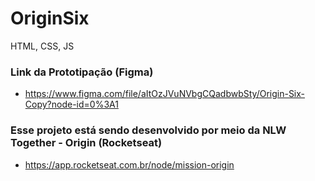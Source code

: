 # OriginSix
HTML, CSS, JS

### Link da Prototipação (Figma)
- https://www.figma.com/file/aItOzJVuNVbgCQadbwbSty/Origin-Six-Copy?node-id=0%3A1

### Esse projeto está sendo desenvolvido por meio da NLW Together - Origin (Rocketseat)
- https://app.rocketseat.com.br/node/mission-origin
